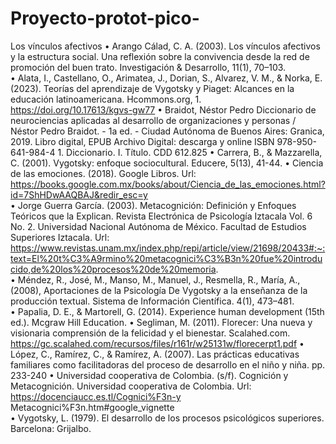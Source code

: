 # Proyecto-protot-pico-
Los vínculos afectivos
•	Arango Cálad, C. A. (2003). Los vínculos afectivos y la estructura social. Una reflexión sobre la convivencia desde la red de promoción del buen trato. Investigación & Desarrollo, 11(1), 70–103.   
•	Alata, I., Castellano, O., Arimatea, J., Dorian, S., Alvarez, V. M., & Norka, E. (2023). Teorías del aprendizaje de Vygotsky y Piaget: Alcances en la educación latinoamericana. Hcommons.org, 1. https://doi.org/10.17613/kgvs-gw77
•	Braidot, Néstor Pedro Diccionario de neurociencias aplicadas al desarrollo de organizaciones y personas / Néstor Pedro Braidot. - 1a ed. - Ciudad Autónoma de Buenos Aires: Granica, 2019. Libro digital, EPUB Archivo Digital: descarga y online ISBN 978-950-641-984-4 1. Diccionario. I. Título. CDD 612.825 
•	Carrera, B., & Mazzarella, C.  (2001). Vygotsky: enfoque sociocultural. Educere, 5(13), 41-44. 
•	Ciencia de las emociones. (2018). Google Libros.  Url: https://books.google.com.mx/books/about/Ciencia_de_las_emociones.html?id=7ShHDwAAQBAJ&redir_esc=y   
•	Jorge Guerra García. (2003). Metacognición: Definición y Enfoques Teóricos que la Explican. Revista Electrónica de Psicología Iztacala Vol. 6 No. 2. Universidad Nacional Autónoma de México. Facultad de Estudios Superiores Iztacala. Url: https://www.revistas.unam.mx/index.php/repi/article/view/21698/20433#:~:text=El%20t%C3%A9rmino%20metacognici%C3%B3n%20fue%20introducido,de%20los%20procesos%20de%20memoria.  
•	Méndez, R., José, M., Manso, M., Manuel, J., Resmella, R., María, A., (2008), Aportaciones de la Psicología De Vygotsky a la enseñanza de la producción textual. Sistema de Información Científica. 4(1), 473–481.  
•	Papalia, D. E., & Martorell, G. (2014). Experience human development (15th ed.). Mcgraw Hill Education. 
•	Segliman, M. (2011). Florecer: Una nueva y visionaria comprensión de la felicidad y el bienestar. Scalahed.com. https://gc.scalahed.com/recursos/files/r161r/w25131w/florecerpt1.pdf 
•	López, C., Ramírez, C., & Ramírez, A. (2007). Las prácticas educativas familiares como facilitadoras del proceso de desarrollo en el niño y niña. pp. 233-240 
•	Universidad cooperativa de Colombia. (s/f). Cognición y Metacognición. Universidad cooperativa de Colombia. Url: https://docenciaucc.es.tl/Cognici%F3n-y Metacognici%F3n.htm#google_vignette   
•	Vygotsky, L. (1979). El desarrollo de los procesos psicológicos superiores. Barcelona: Grijalbo. 
